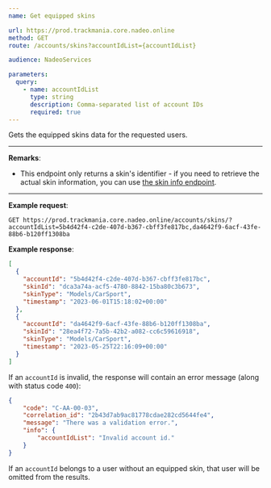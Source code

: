 ```yaml
---
name: Get equipped skins

url: https://prod.trackmania.core.nadeo.online
method: GET
route: /accounts/skins?accountIdList={accountIdList}

audience: NadeoServices

parameters:
  query:
    - name: accountIdList
      type: string
      description: Comma-separated list of account IDs
      required: true
---
```


Gets the equipped skins data for the requested users.

---

**Remarks**:
- This endpoint only returns a skin's identifier - if you need to retrieve the actual skin information, you can use [the skin info endpoint](/core/skins/info).

---

**Example request**:
```plain
GET https://prod.trackmania.core.nadeo.online/accounts/skins/?accountIdList=5b4d42f4-c2de-407d-b367-cbff3fe817bc,da4642f9-6acf-43fe-88b6-b120ff1308ba
```

**Example response**:
```json
[
  {
    "accountId": "5b4d42f4-c2de-407d-b367-cbff3fe817bc",
    "skinId": "dca3a74a-acf5-4780-8842-15ba80c3b673",
    "skinType": "Models/CarSport",
    "timestamp": "2023-06-01T15:18:02+00:00"
  },
  {
    "accountId": "da4642f9-6acf-43fe-88b6-b120ff1308ba",
    "skinId": "28ea4f72-7a5b-42b2-a082-cc6c59616918",
    "skinType": "Models/CarSport",
    "timestamp": "2023-05-25T22:16:09+00:00"
  }
]
```

If an `accountId` is invalid, the response will contain an error message (along with status code `400`):

```json
{
    "code": "C-AA-00-03",
    "correlation_id": "2b43d7ab9ac81778cdae282cd5644fe4",
    "message": "There was a validation error.",
    "info": {
        "accountIdList": "Invalid account id."
    }
}
```

If an `accountId` belongs to a user without an equipped skin, that user will be omitted from the results.
